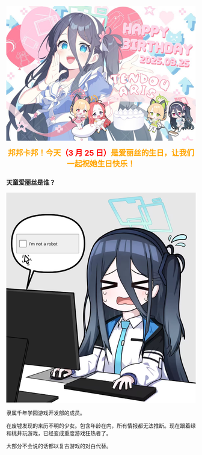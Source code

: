 ![image.png](https://raw.githubusercontent.com/Tendourisu/images/master/20250325162144151.png)

<div style="text-align: center; margin: 0 auto;">
    <big><big><b><span style="color:orange;">邦邦卡邦！今天<span style="color:red;">（3 月 25 日）</span>是爱丽丝的生日，让我们一起祝她生日快乐！</span></b></big></big>
</div>

### 天童爱丽丝是谁？

![image.png](https://raw.githubusercontent.com/Tendourisu/images/master/20250325163100455.png)

<td style="text-align: left; padding: 1em; vertical-align: middle;">隶属千年学园游戏开发部的成员。<br><p>在废墟发现的来历不明的少女。包含年龄在内，所有情报都无法推断。现在跟着绿和桃井玩游戏，已经变成重度游戏狂热者了。<br></p>大部分不会说的话都以复古游戏的对白代替。</td>


